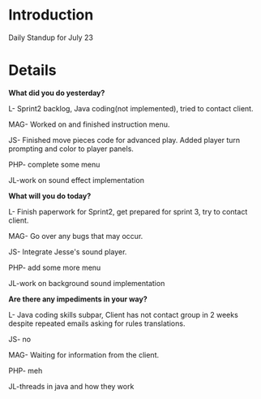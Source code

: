 # Introduction #

Daily Standup for July 23


# Details #

**What did you do yesterday?**

L- Sprint2 backlog, Java coding(not implemented), tried to contact client.

MAG- Worked on and finished instruction menu.

JS- Finished move pieces code for advanced play. Added player turn prompting and color to player panels.

PHP- complete some menu

JL-work on sound effect implementation

**What will you do today?**

L- Finish paperwork for Sprint2, get prepared for sprint 3, try to contact client.

MAG- Go over any bugs that may occur.

JS- Integrate Jesse's sound player.

PHP- add some more menu

JL-work on background sound implementation

**Are there any impediments in your way?**

L- Java coding skills subpar, Client has not contact group in 2 weeks despite repeated emails asking for rules translations.

JS- no

MAG- Waiting for information from the client.

PHP- meh

JL-threads in java and how they work